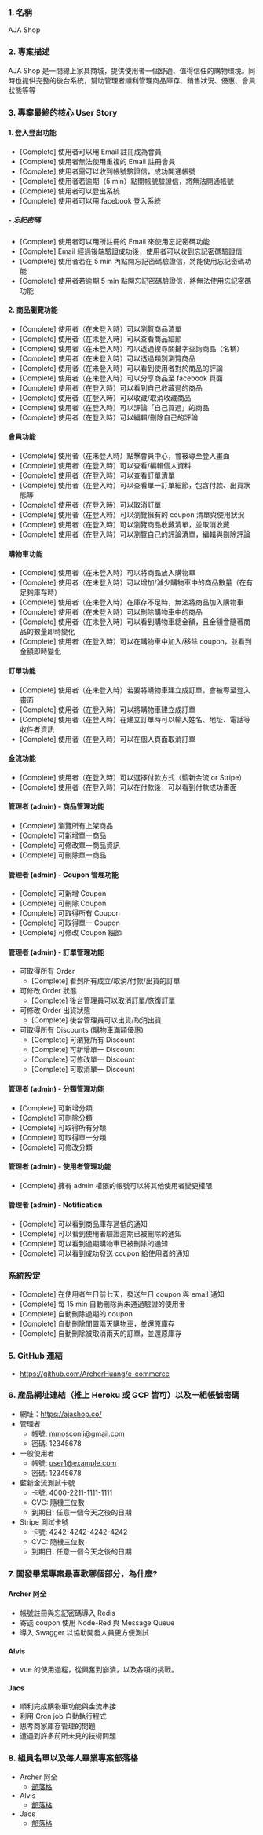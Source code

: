### 1. 名稱

AJA Shop

### 2. 專案描述

AJA Shop 是一間線上家具商城，提供使用者一個舒適、值得信任的購物環境。同時也提供完整的後台系統，幫助管理者順利管理商品庫存、銷售狀況、優惠、會員狀態等等

### 3. 專案最終的核心 User Story
#### 1. 登入登出功能
* [Complete] 使用者可以用 Email 註冊成為會員
* [Complete] 使用者無法使用重複的 Email 註冊會員
* [Complete] 使用者需可以收到帳號驗證信，成功開通帳號
* [Complete] 使用者若逾期（5 min）點開帳號驗證信，將無法開通帳號
* [Complete] 使用者可以登出系統
* [Complete] 使用者可以用 facebook 登入系統

##### - 忘記密碼
* [Complete] 使用者可以用所註冊的 Email 來使用忘記密碼功能
* [Complete] Email 經過後端驗證成功後，使用者可以收到忘記密碼驗證信
* [Complete] 使用者若在 5 min 內點開忘記密碼驗證信，將能使用忘記密碼功能
* [Complete] 使用者若逾期 5 min 點開忘記密碼驗證信，將無法使用忘記密碼功能

#### 2. 商品瀏覽功能
* [Complete] 使用者（在未登入時）可以瀏覽商品清單
* [Complete] 使用者（在未登入時）可以查看商品細節
* [Complete] 使用者（在未登入時）可以透過搜尋關鍵字查詢商品（名稱）
* [Complete] 使用者（在未登入時）可以透過類別瀏覽商品
* [Complete] 使用者（在未登入時）可以看到使用者對於商品的評論
* [Complete] 使用者（在未登入時）可以分享商品至 facebook 頁面
* [Complete] 使用者（在登入時）可以看到自己收藏過的商品
* [Complete] 使用者（在登入時）可以收藏/取消收藏商品
* [Complete] 使用者（在登入時）可以評論「自己買過」的商品
* [Complete] 使用者（在登入時）可以編輯/刪除自己的評論

#### 會員功能
* [Complete] 使用者（在未登入時）點擊會員中心，會被導至登入畫面
* [Complete] 使用者（在登入時）可以查看/編輯個人資料
* [Complete] 使用者（在登入時）可以查看訂單清單
* [Complete] 使用者（在登入時）可以查看單一訂單細節，包含付款、出貨狀態等
* [Complete] 使用者（在登入時）可以取消訂單
* [Complete] 使用者（在登入時）可以瀏覽擁有的 coupon 清單與使用狀況
* [Complete] 使用者（在登入時）可以瀏覽商品收藏清單，並取消收藏
* [Complete] 使用者（在登入時）可以瀏覽自己的評論清單，編輯與刪除評論

#### 購物車功能
* [Complete] 使用者（在未登入時）可以將商品放入購物車
* [Complete] 使用者（在未登入時）可以增加/減少購物車中的商品數量（在有足夠庫存時）
* [Complete] 使用者（在未登入時）在庫存不足時，無法將商品加入購物車
* [Complete] 使用者（在未登入時）可以刪除購物車中的商品
* [Complete] 使用者（在未登入時）可以看到購物車總金額，且金額會隨著商品的數量即時變化
* [Complete] 使用者（在登入時）可以在購物車中加入/移除 coupon，並看到金額即時變化

#### 訂單功能
* [Complete] 使用者（在未登入時）若要將購物車建立成訂單，會被導至登入畫面
* [Complete] 使用者（在登入時）可以將購物車建立成訂單
* [Complete] 使用者（在登入時）在建立訂單時可以輸入姓名、地址、電話等收件者資訊
* [Complete] 使用者（在登入時）可以在個人頁面取消訂單

#### 金流功能
* [Complete] 使用者（在登入時）可以選擇付款方式（藍新金流 or Stripe）
* [Complete] 使用者（在登入時）可以在付款後，可以看到付款成功畫面

#### 管理者 (admin) - 商品管理功能
* [Complete] 瀏覽所有上架商品
* [Complete] 可新增單一商品
* [Complete] 可修改單一商品資訊
* [Complete] 可刪除單一商品

#### 管理者 (admin) - Coupon 管理功能
* [Complete] 可新增 Coupon
* [Complete] 可刪除 Coupon
* [Complete] 可取得所有 Coupon
* [Complete] 可取得單一 Coupon
* [Complete] 可修改 Coupon 細節

#### 管理者 (admin) - 訂單管理功能
* 可取得所有 Order
  * [Complete] 看到所有成立/取消/付款/出貨的訂單
* 可修改 Order 狀態
  * [Complete] 後台管理員可以取消訂單/恢復訂單
* 可修改 Order 出貨狀態
  * [Complete] 後台管理員可以出貨/取消出貨
* 可取得所有 Discounts (購物車滿額優惠)
  * [Complete] 可瀏覽所有 Discount
  * [Complete] 可新增單一 Discount
  * [Complete] 可修改單一 Discount
  * [Complete] 可取消單一 Discount

#### 管理者 (admin) - 分類管理功能
* [Complete] 可新增分類
* [Complete] 可刪除分類
* [Complete] 可取得所有分類
* [Complete] 可取得單一分類
* [Complete] 可修改分類

#### 管理者 (admin) - 使用者管理功能
* [Complete] 擁有 admin 權限的帳號可以將其他使用者變更權限

#### 管理者 (admin) - Notification
* [Complete] 可以看到商品庫存過低的通知
* [Complete] 可以看到使用者驗證逾期已被刪除的通知
* [Complete] 可以看到過期購物車已被刪除的通知
* [Complete] 可以看到成功發送 coupon 給使用者的通知

### 系統設定
* [Complete] 在使用者生日前七天，發送生日 coupon 與 email 通知
* [Complete] 每 15 min 自動刪除尚未通過驗證的使用者
* [Complete] 自動刪除過期的 coupon
* [Complete] 自動刪除閒置兩天購物車，並還原庫存
* [Complete] 自動刪除被取消兩天的訂單，並還原庫存

### 5. GitHub 連結
* https://github.com/ArcherHuang/e-commerce

### 6. 產品網址連結（推上 Heroku 或 GCP 皆可）以及一組帳號密碼

* 網址：https://ajashop.co/
* 管理者
    * 帳號: mmosconii@gmail.com
    * 密碼: 12345678
* 一般使用者
    * 帳號: user1@example.com
    * 密碼: 12345678
* 藍新金流測試卡號
    * 卡號: 4000-2211-1111-1111
    * CVC: 隨機三位數
    * 到期日: 任意一個今天之後的日期
* Stripe 測試卡號
    * 卡號: 4242-4242-4242-4242
    * CVC: 隨機三位數
    * 到期日: 任意一個今天之後的日期

### 7. 開發畢業專案最喜歡哪個部分，為什麼?

#### Archer 阿全
* 帳號註冊與忘記密碼導入 Redis
* 寄送 coupon 使用 Node-Red 與 Message Queue 
* 導入 Swagger 以協助開發人員更方便測試

#### Alvis
* vue 的使用過程，從興奮到崩潰，以及各項的挑戰。

#### Jacs
* 順利完成購物車功能與金流串接
* 利用 Cron job 自動執行程式
* 思考商家庫存管理的問題
* 遭遇到許多前所未見的技術問題

### 8. 組員名單以及每人畢業專案部落格

* Archer 阿全
    * [部落格](https://medium.com/@archerforwork/%E5%BF%83%E5%BE%97-%E5%B0%88%E6%A1%88%E9%96%8B%E7%99%BC%E7%9A%84%E5%8F%8D%E6%80%9D-79260cf2cf7d)
* Alvis
    * [部落格](https://junchoon14.blogspot.com)
* Jacs
    * [部落格]()
